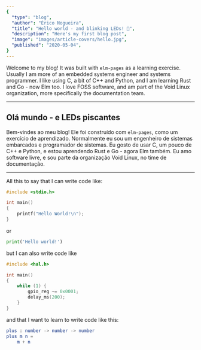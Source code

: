 ```yaml
---
{
  "type": "blog",
  "author": "Érico Nogueira",
  "title": "Hello world - and blinking LEDs! 🚀",
  "description": "Here's my first blog post",
  "image": "images/article-covers/hello.jpg",
  "published": "2020-05-04",
}
---
```


Welcome to my blog! It was built with `elm-pages` as a learning exercise.
Usually I am more of an embedded systems engineer and systems programmer. I
like using C, a bit of C++ and Python, and I am learning Rust and Go - now Elm
too. I love FOSS software, and am part of the Void Linux organization, more
specifically the documentation team.

---

## Olá mundo - e LEDs piscantes

Bem-vindes ao meu blog! Ele foi construído com `elm-pages`, como um exercício
de aprendizado. Normalmente eu sou um engenheiro de sistemas embarcados e
programador de sistemas. Eu gosto de usar C, um pouco de C++ e Python, e estou
aprendendo Rust e Go - agora Elm também. Eu amo software livre, e sou parte da
organização Void Linux, no time de documentação.

---

All this to say that I can write code like:

```c
#include <stdio.h>

int main()
{
	printf("Hello World!\n");
}
```

or

```python
print('Hello world!')
```

but I can also write code like

```c
#include <hal.h>

int main()
{
	while (1) {
		gpio_reg ~= 0x0001;
		delay_ms(200);
	}
}
```

and that I want to learn to write code like this:

```elm
plus : number -> number -> number
plus m n =
    m + n
```
